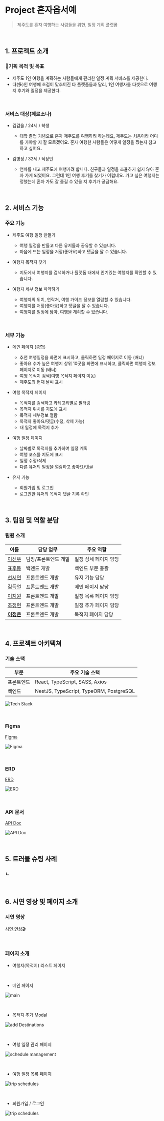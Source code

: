 # **Project 혼자옵서예**

> 제주도를 혼자 여행하는 사람들을 위한, 일정 계획 플랫폼

<br>

## **1. 프로젝트 소개**

### :dart:기획 목적 및 목표

- 제주도 1인 여행을 계획하는 사람들에게 편리한 일정 계획 서비스를 제공한다.
- 다(多)인 여행에 초점이 맞추어진 타 플랫폼들과 달리, 1인 여행자를 타겟으로 여행지 후기와 일정을 제공한다.

<br>

### 서비스 대상(페르소나)

- 김갑을 / 24세 / 학생

  - 대학 졸업 기념으로 혼자 제주도를 여행하려 하는데요, 제주도는 처음이라 어디를 가야할 지 잘 모르겠어요.
    혼자 여행한 사람들은 어떻게 일정을 짰는지 참고하고 싶어요.

- 김병정 / 32세 / 직장인
  - 연차를 내고 제주도에 여행가려 합니다. 친구들과 일정을 조율하기 쉽지 않아 혼자 가게 되었어요.
    그런데 1인 여행 후기를 찾기가 어렵네요. 가고 싶은 여행지는 정했는데 혼자 가도 잘 즐길 수 있을 지 후기가 궁금해요.

<br>

## **2. 서비스 기능**

### 주요 기능

- 제주도 여행 일정 만들기

  - 여행 일정을 만들고 다른 유저들과 공유할 수 있습니다.
  - 마음에 드는 일정을 저장(좋아요)하고 댓글을 달 수 있습니다.

- 여행지 목적지 찾기

  - 지도에서 여행지를 검색하거나 플랫폼 내에서 인기있는 여행지를 확인할 수 있습니다.

- 여행지 세부 정보 파악하기
  - 여행지의 위치, 연락처, 여행 가이드 정보를 열람할 수 있습니다.
  - 여행지를 저장(좋아요)하고 댓글을 달 수 있습니다.
  - 여행지를 일정에 담아, 여행을 계획할 수 있습니다.

<br>

### 세부 기능

- 메인 페이지 (종합)

  - 추천 여행일정을 화면에 표시하고, 클릭하면 일정 페이지로 이동 (배너)
  - 좋아요 수가 높은 여행지 상위 10곳을 화면에 표시하고, 클릭하면 여행지 정보 페이지로 이동 (배너)
  - 여행 목적지 검색(여행 목적지 페이지 이동)
  - 제주도의 현재 날씨 표시

- 여행 목적지 페이지

  - 목적지를 검색하고 카테고리별로 필터링
  - 목적지 위치를 지도에 표시
  - 목적지 세부정보 열람
  - 목적지 좋아요/댓글(수정, 삭제 가능)
  - 내 일정에 목적지 추가

- 여행 일정 페이지

  - 날짜별로 목적지를 추가하여 일정 계획
  - 여행 코스를 지도에 표시
  - 일정 수정/삭제
  - 다른 유저의 일정을 열람하고 좋아요/댓글

- 유저 기능
  - 회원가입 및 로그인
  - 로그인한 유저의 목적지 댓글 기록 확인

<br>

## **3. 팀원 및 역할 분담**

### 팀원 소개

| 이름                                         | 담당 업무            | 주요 역할             |
| -------------------------------------------- | -------------------- | --------------------- |
| [이선우](https://github.com/LL-SS)           | 팀장/프론트엔드 개발 | 일정 상세 페이지 담당 |
| [표후동](https://github.com/whoodongpyo)     | 백엔드 개발          | 백엔드 부문 총괄      |
| [천서연](https://github.com/icallitnewart)   | 프론트엔드 개발      | 유저 기능 담당        |
| [김득열](https://github.com/Returndusk)      | 프론트엔드 개발      | 메인 페이지 담당      |
| [이지원](https://github.com/LEEJW1953)       | 프론트엔드 개발      | 일정 목록 페이지 담당 |
| [조정현](https://github.com/whThswh)         | 프론트엔드 개발      | 일정 추가 페이지 담당 |
| [**이정은**](https://github.com/JeLee-river) | 프론트엔드 개발      | 목적지 페이지 담당    |

<br>

## **4. 프로젝트 아키텍쳐**

### 기술 스택

| 부문       | 주요 기술 스택                          |
| ---------- | --------------------------------------- |
| 프론트엔드 | React, TypeScript, SASS, Axios          |
| 백엔드     | NestJS, TypeScript, TypeORM, PostgreSQL |

![Tech Stack](https://honja-op-seo-yeah.s3.ap-northeast-2.amazonaws.com/TechStack.png)

<br>

### Figma

[Figma](https://www.figma.com/file/Nguyx3SVG4AOKmq6s26MPT/%ED%98%BC%EC%9E%90%EC%98%B5%EC%84%9C%EC%98%88?type=design&node-id=0%3A1&mode=design&t=5bxozBGXkF6s318W-1)

![Figma](https://honja-op-seo-yeah.s3.ap-northeast-2.amazonaws.com/Figma.png)

<br>

### ERD

[ERD](https://www.erdcloud.com/d/evftoxqvi3z6B6og4)

![ERD](https://honja-op-seo-yeah.s3.ap-northeast-2.amazonaws.com/DBSchema.png)

<br>

### API 문서

[API Doc](https://vvhooping.com/api-docs)

![API Doc](https://honja-op-seo-yeah.s3.ap-northeast-2.amazonaws.com/APIdoc.png)

<br>

## **5. 트러블 슈팅 사례**

### ㄴ

<br>

## 6. 시연 영상 및 페이지 소개

### 시연 영상

[시연 연상](https://youtu.be/GTEYbaXN4d0):clapper:

<br>

### 페이지 소개

- 여행지(목적지) 리스트 페이지

<br>

- 메인 페이지

![main](http://drive.google.com/uc?export=view&id=1aqgImX8dxtmfV30cVaYY1ZLX5l5kEP2C_link)

<br>

- 목적지 추가 Modal

![add Destinations](http://drive.google.com/uc?export=view&id=1WvSrqRVR3J_8PeLlFZiTuRMq8EbWHmQE_link)

<br>

- 여행 일정 관리 페이지

![schedule management](http://drive.google.com/uc?export=view&id=1Y7a68jQidwUwScv4Zw5D13MZg05oJR-j_link)

<br>

- 여행 일정 목록 페이지

![trip schedules](http://drive.google.com/uc?export=view&id=1OOqJjGAE191jn8HuW00a_kBbEpZPn_-W_link)

<br>

- 회원가입 / 로그인

![trip schedules](http://drive.google.com/uc?export=view&id=1--aWO5kAXCU-2m_gmqDheTTH5tZN3aj-_link)
